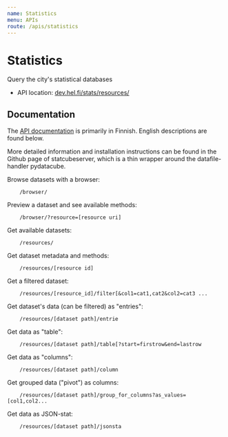 ```yaml
---
name: Statistics
menu: APIs
route: /apis/statistics
---
```



# Statistics

Query the city's statistical databases

* API location: [dev.hel.fi/stats/resources/](http://dev.hel.fi/stats/resources/)

## Documentation

The [API documentation](http://dev.hel.fi/stats/) is primarily in Finnish. English descriptions are found below.

More detailed information and installation instructions can be found in the Github page of statcubeserver, which is a thin wrapper around the datafile-handler pydatacube.

Browse datasets with a browser: 

```
    /browser/
```

Preview a dataset and see available methods: 

```
    /browser/?resource=[resource uri]
```

Get available datasets: 

```
    /resources/
```

Get dataset metadata and methods: 

```
    /resources/[resource id]
```

Get a filtered dataset: 

```
    /resources/[resource_id]/filter[&col1=cat1,cat2&col2=cat3 ...
```

Get dataset's data (can be filtered) as "entries": 

```
    /resources/[dataset path]/entrie
```

Get data as "table": 

```
    /resources/[dataset path]/table[?start=firstrow&end=lastrow
```

Get data as "columns": 

```
    /resources/[dataset path]/column
```

Get grouped data ("pivot") as columns: 

```
    /resources/[dataset path]/group_for_columns?as_values=[col1,col2...
```

Get data as JSON-stat: 

```
    /resources/[dataset path]/jsonsta
```
